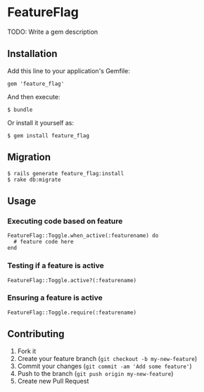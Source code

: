 # FeatureFlag

TODO: Write a gem description

## Installation

Add this line to your application's Gemfile:

    gem 'feature_flag'

And then execute:

    $ bundle

Or install it yourself as:

    $ gem install feature_flag

## Migration

    $ rails generate feature_flag:install
    $ rake db:migrate

## Usage

### Executing code based on feature

    FeatureFlag::Toggle.when_active(:featurename) do
      # feature code here
    end

### Testing if a feature is active

    FeatureFlag::Toggle.active?(:featurename)

### Ensuring a feature is active

    FeatureFlag::Toggle.require(:featurename)

## Contributing

1. Fork it
2. Create your feature branch (`git checkout -b my-new-feature`)
3. Commit your changes (`git commit -am 'Add some feature'`)
4. Push to the branch (`git push origin my-new-feature`)
5. Create new Pull Request
